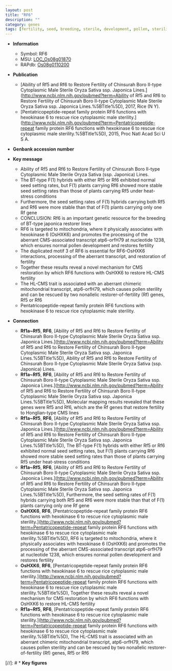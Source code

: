 ```yaml
---
layout: post
title: "RF6"
description: ""
category: genes
tags: [fertility, seed, breeding, sterile, development, pollen, sterility, male sterility, pollen development]
---
```


* **Information**  
    + Symbol: RF6  
    + MSU: [LOC_Os08g01870](http://rice.uga.edu/cgi-bin/ORF_infopage.cgi?orf=LOC_Os08g01870)  
    + RAPdb: [Os08g0110200](https://rapdb.dna.affrc.go.jp/locus/?name=Os08g0110200)  

* **Publication**  
    + [Ability of Rf5 and Rf6 to Restore Fertility of Chinsurah Boro II-type Cytoplasmic Male Sterile Oryza Sativa ssp. Japonica Lines.](http://www.ncbi.nlm.nih.gov/pubmed?term=Ability of Rf5 and Rf6 to Restore Fertility of Chinsurah Boro II-type Cytoplasmic Male Sterile Oryza Sativa ssp. Japonica Lines.%5BTitle%5D), 2017, Rice (N Y).
    + [Pentatricopeptide-repeat family protein RF6 functions with hexokinase 6 to rescue rice cytoplasmic male sterility.](http://www.ncbi.nlm.nih.gov/pubmed?term=Pentatricopeptide-repeat family protein RF6 functions with hexokinase 6 to rescue rice cytoplasmic male sterility.%5BTitle%5D), 2015, Proc Natl Acad Sci U S A.

* **Genbank accession number**  

* **Key message**  
    + Ability of Rf5 and Rf6 to Restore Fertility of Chinsurah Boro II-type Cytoplasmic Male Sterile Oryza Sativa (ssp. Japonica) Lines.
    + The BT-type F(1) hybrids with either Rf5 or Rf6 exhibited normal seed setting rates, but F(1) plants carrying Rf6 showed more stable seed setting rates than those of plants carrying Rf5 under heat-stress conditions
    + Furthermore, the seed setting rates of F(1) hybrids carrying both Rf5 and Rf6 were more stable than that of F(1) plants carrying only one Rf gene
    + CONCLUSION: Rf6 is an important genetic resource for the breeding of BT-type japonica restorer lines
    + RF6 is targeted to mitochondria, where it physically associates with hexokinase 6 (OsHXK6) and promotes the processing of the aberrant CMS-associated transcript atp6-orfH79 at nucleotide 1238, which ensures normal pollen development and restores fertility
    + The duplicated motif 3 of RF6 is essential for RF6-OsHXK6 interactions, processing of the aberrant transcript, and restoration of fertility
    + Together these results reveal a novel mechanism for CMS restoration by which RF6 functions with OsHXK6 to restore HL-CMS fertility
    + The HL-CMS trait is associated with an aberrant chimeric mitochondrial transcript, atp6-orfH79, which causes pollen sterility and can be rescued by two nonallelic restorer-of-fertility (Rf) genes, Rf5 or Rf6
    + Pentatricopeptide-repeat family protein RF6 functions with hexokinase 6 to rescue rice cytoplasmic male sterility.

* **Connection**  
    + __Rf1a~Rf5__, __RF6__, [Ability of Rf5 and Rf6 to Restore Fertility of Chinsurah Boro II-type Cytoplasmic Male Sterile Oryza Sativa ssp. Japonica Lines.](http://www.ncbi.nlm.nih.gov/pubmed?term=Ability of Rf5 and Rf6 to Restore Fertility of Chinsurah Boro II-type Cytoplasmic Male Sterile Oryza Sativa ssp. Japonica Lines.%5BTitle%5D), Ability of Rf5 and Rf6 to Restore Fertility of Chinsurah Boro II-type Cytoplasmic Male Sterile Oryza Sativa (ssp. Japonica) Lines.
    + __Rf1a~Rf5__, __RF6__, [Ability of Rf5 and Rf6 to Restore Fertility of Chinsurah Boro II-type Cytoplasmic Male Sterile Oryza Sativa ssp. Japonica Lines.](http://www.ncbi.nlm.nih.gov/pubmed?term=Ability of Rf5 and Rf6 to Restore Fertility of Chinsurah Boro II-type Cytoplasmic Male Sterile Oryza Sativa ssp. Japonica Lines.%5BTitle%5D),  Molecular mapping results revealed that these genes were Rf5 and Rf6, which are the Rf genes that restore fertility to Honglian-type CMS lines
    + __Rf1a~Rf5__, __RF6__, [Ability of Rf5 and Rf6 to Restore Fertility of Chinsurah Boro II-type Cytoplasmic Male Sterile Oryza Sativa ssp. Japonica Lines.](http://www.ncbi.nlm.nih.gov/pubmed?term=Ability of Rf5 and Rf6 to Restore Fertility of Chinsurah Boro II-type Cytoplasmic Male Sterile Oryza Sativa ssp. Japonica Lines.%5BTitle%5D),  The BT-type F(1) hybrids with either Rf5 or Rf6 exhibited normal seed setting rates, but F(1) plants carrying Rf6 showed more stable seed setting rates than those of plants carrying Rf5 under heat-stress conditions
    + __Rf1a~Rf5__, __RF6__, [Ability of Rf5 and Rf6 to Restore Fertility of Chinsurah Boro II-type Cytoplasmic Male Sterile Oryza Sativa ssp. Japonica Lines.](http://www.ncbi.nlm.nih.gov/pubmed?term=Ability of Rf5 and Rf6 to Restore Fertility of Chinsurah Boro II-type Cytoplasmic Male Sterile Oryza Sativa ssp. Japonica Lines.%5BTitle%5D),  Furthermore, the seed setting rates of F(1) hybrids carrying both Rf5 and Rf6 were more stable than that of F(1) plants carrying only one Rf gene
    + __OsHXK6__, __RF6__, [Pentatricopeptide-repeat family protein RF6 functions with hexokinase 6 to rescue rice cytoplasmic male sterility.](http://www.ncbi.nlm.nih.gov/pubmed?term=Pentatricopeptide-repeat family protein RF6 functions with hexokinase 6 to rescue rice cytoplasmic male sterility.%5BTitle%5D),  RF6 is targeted to mitochondria, where it physically associates with hexokinase 6 (OsHXK6) and promotes the processing of the aberrant CMS-associated transcript atp6-orfH79 at nucleotide 1238, which ensures normal pollen development and restores fertility
    + __OsHXK6__, __RF6__, [Pentatricopeptide-repeat family protein RF6 functions with hexokinase 6 to rescue rice cytoplasmic male sterility.](http://www.ncbi.nlm.nih.gov/pubmed?term=Pentatricopeptide-repeat family protein RF6 functions with hexokinase 6 to rescue rice cytoplasmic male sterility.%5BTitle%5D),  Together these results reveal a novel mechanism for CMS restoration by which RF6 functions with OsHXK6 to restore HL-CMS fertility
    + __Rf1a~Rf5__, __RF6__, [Pentatricopeptide-repeat family protein RF6 functions with hexokinase 6 to rescue rice cytoplasmic male sterility.](http://www.ncbi.nlm.nih.gov/pubmed?term=Pentatricopeptide-repeat family protein RF6 functions with hexokinase 6 to rescue rice cytoplasmic male sterility.%5BTitle%5D),  The HL-CMS trait is associated with an aberrant chimeric mitochondrial transcript, atp6-orfH79, which causes pollen sterility and can be rescued by two nonallelic restorer-of-fertility (Rf) genes, Rf5 or Rf6

[//]: # * **Key figures**  


